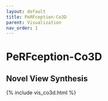 ```yaml
---
layout: default
title: PeRFception-Co3D
parent: Visualization 
nav_order: 1
---
```


# PeRFception-Co3D


## Novel View Synthesis

{% include vis_co3d.html %}